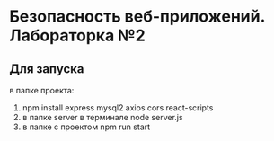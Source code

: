 # Безопасность веб-приложений. Лабораторка №2

## Для запуска
в папке проекта: 
1. npm install express mysql2 axios cors react-scripts 
2. в папке server в терминале node server.js
3. в папке с проектом npm run start
